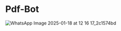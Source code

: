 # Pdf-Bot
![WhatsApp Image 2025-01-18 at 12 16 17_2c1574bd](https://github.com/user-attachments/assets/42b78ccd-b933-4eba-bcec-711308214e1e)
